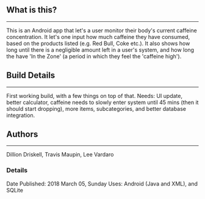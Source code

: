 ## What is this?
* * *
This is an Android app that let's a user monitor their body's current caffeine concentration. It let's one input how much caffeine they have consumed, based on the products listed (e.g. Red Bull, Coke etc.). It also shows how long until there is a negligible amount left in a user's system, and how long the have 'In the Zone' (a period in which they feel the 'caffeine high').

## Build Details
* * *
First working build, with a few things on top of that.
Needs: UI update, better calculator, caffeine needs to slowly enter system until 45 mins (then it should start dropping), more items, subcategories, and better database integration.

## Authors
* * *
Dillion Driskell, Travis Maupin, Lee Vardaro
### Details
Date Published: 2018 March 05, Sunday
Uses: Android (Java and XML), and SQLite
